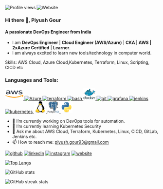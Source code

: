![Profile views](https://gpvc.arturio.dev/piyushgour) ![Website](https://img.shields.io/website?down_message=offline&up_color=dark%20green&up_message=up&url=http%3A%2F%2Fwww.piyushgour.in)
### Hi there 👋, Piyush Gour
#### A passionate DevOps Engineer from India
- I am **DevOps Engineer** | **Cloud Engineer (AWS/Azure)** | **CKA | AWS | 2xAzure Certified** | **Learner**. 
- I am always excited to learn new tools/technology in computer world. 

Skills: AWS Cloud, Azure Cloud,Kubernetes, Terraform, Linux, Scripting, CICD etc
<h3 align="left">Languages and Tools:</h3>
<p align="left"> <a href="https://aws.amazon.com" target="_blank"> <img src="https://raw.githubusercontent.com/devicons/devicon/master/icons/amazonwebservices/amazonwebservices-original-wordmark.svg" alt="aws" width="60" height="40"/> </a> <a href="https://portal.azure.com/" target="_blank"> <img src="https://www.vectorlogo.zone/logos/microsoft_azure/microsoft_azure-ar21.svg" alt="Azure" width="60" height="40"/> </a> <a href="https://www.terraform.io" target="_blank"> <img src="https://www.vectorlogo.zone/logos/terraformio/terraformio-icon.svg" alt="terraform" width="40" height="40"/> </a> <a href="https://www.gnu.org/software/bash/" target="_blank"> <img src="https://www.vectorlogo.zone/logos/gnu_bash/gnu_bash-icon.svg" alt="bash" width="40" height="40"/> </a> <a href="https://www.docker.com/" target="_blank"> <img src="https://raw.githubusercontent.com/devicons/devicon/master/icons/docker/docker-original-wordmark.svg" alt="docker" width="40" height="40"/> </a> <a href="https://git-scm.com/" target="_blank"> <img src="https://www.vectorlogo.zone/logos/git-scm/git-scm-icon.svg" alt="git" width="40" height="40"/> </a> <a href="https://grafana.com" target="_blank"> <img src="https://www.vectorlogo.zone/logos/grafana/grafana-icon.svg" alt="grafana" width="40" height="40"/> </a> <a href="https://www.jenkins.io" target="_blank"> <img src="https://www.vectorlogo.zone/logos/jenkins/jenkins-icon.svg" alt="jenkins" width="40" height="40"/> </a> <a href="https://kubernetes.io" target="_blank"> <img src="https://www.vectorlogo.zone/logos/kubernetes/kubernetes-icon.svg" alt="kubernetes" width="40" height="40"/> </a> <a href="https://www.linux.org/" target="_blank"> <img src="https://raw.githubusercontent.com/devicons/devicon/master/icons/linux/linux-original.svg" alt="linux" width="40" height="40"/> </a> <a href="https://www.postgresql.org" target="_blank"> <img src="https://raw.githubusercontent.com/devicons/devicon/master/icons/postgresql/postgresql-original-wordmark.svg" alt="postgresql" width="40" height="40"/> </a> <a href="https://www.python.org" target="_blank"> <img src="https://raw.githubusercontent.com/devicons/devicon/master/icons/python/python-original.svg" alt="python" width="40" height="40"/> </a> </p>

- 🔭 I’m currently working on DevOps tools for automation. 
- 🌱 I’m currently learning Kubernetes Security 
- 💬 Ask me about AWS Cloud, Terraform, Kubernetes, Linux, CICD, GitLab, Jenkins etc. 
- 📫 How to reach me: piyush.gour93@gmail.com 


[<img src='https://cdn.jsdelivr.net/npm/simple-icons@3.0.1/icons/github.svg' alt='github' height='40'>](https://github.com/piyushgour)  [<img src='https://cdn.jsdelivr.net/npm/simple-icons@3.0.1/icons/linkedin.svg' alt='linkedin' height='40'>](https://linkedin.com/in/piyushgour/)  [<img src='https://cdn.jsdelivr.net/npm/simple-icons@3.0.1/icons/instagram.svg' alt='instagram' height='40'>](https://www.instagram.com/just_like_piyush/)  [<img src='https://cdn.jsdelivr.net/npm/simple-icons@3.0.1/icons/icloud.svg' alt='website' height='40'>](http://www.piyushgour.in)  

[![Top Langs](https://github-readme-stats.vercel.app/api/top-langs/?username=piyushgour)](https://github.com/anuraghazra/github-readme-stats)

![GitHub stats](https://github-readme-stats.vercel.app/api?username=piyushgour&show_icons=true&count_private=true)  

![GitHub streak stats](https://github-readme-streak-stats.herokuapp.com/?user=piyushgour)  


  
